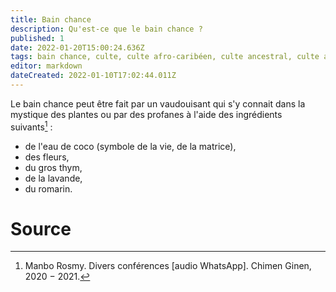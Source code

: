 ```yaml
---
title: Bain chance
description: Qu'est-ce que le bain chance ?
published: 1
date: 2022-01-20T15:00:24.636Z
tags: bain chance, culte, culte afro-caribéen, culte ancestral, culte ancestral vaudou, culte haïtien, culte vaudou, spiritualité afro-caribéenne, spiritualité haïtienne, vaudou
editor: markdown
dateCreated: 2022-01-10T17:02:44.011Z
---
```


Le bain chance peut être fait par un vaudouisant qui s'y connait dans la mystique des plantes ou par des profanes à l'aide des ingrédients suivants[^1] :
* de l'eau de coco (symbole de la vie, de la matrice),
* des fleurs,
* du gros thym,
* de la lavande,
* du romarin.

# Source

[^1]: Manbo Rosmy. Divers conférences [audio WhatsApp]. Chimen Ginen, 2020 − 2021.